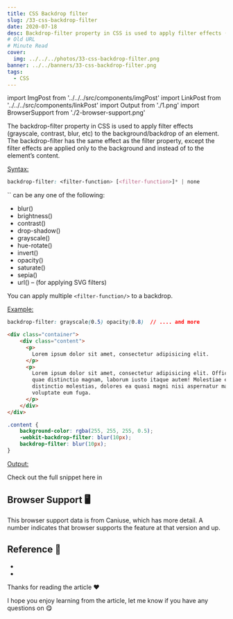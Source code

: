 ```yaml
---
title: CSS Backdrop filter
slug: /33-css-backdrop-filter
date: 2020-07-18
desc: Backdrop-filter property in CSS is used to apply filter effects (grayscale, contrast, blur, etc) to the background/backdrop of an element.
# Old URL
# Minute Read
cover:
  img: ../../../photos/33-css-backdrop-filter.png
banner: ../../banners/33-css-backdrop-filter.png
tags:
  - CSS
---
```


import ImgPost from '../../../src/components/imgPost'
import LinkPost from '../../../src/components/linkPost'
import Output from './1.png'
import BrowserSupport from './2-browser-support.png'

<p><span class='first-letter'>T</span>he backdrop-filter property in CSS is used to apply filter effects (grayscale, contrast, blur, etc) to the background/backdrop of an element. The backdrop-filter has the same effect as the filter property, except the filter effects are applied only to the background and instead of to the element’s content.</p>

<u>Syntax:</u>

```css
backdrop-filter: <filter-function> [<filter-function>]* | none
```

<p> `<filter-function/>`  can be any one of the following:</p>

- blur()
- brightness()
- contrast()
- drop-shadow()
- grayscale()
- hue-rotate()
- invert()
- opacity()
- saturate()
- sepia()
- url() – (for applying SVG filters)

You can apply multiple `<filter-function/>` to a backdrop.

<u>Example:</u>

```css
backdrop-filter: grayscale(0.5) opacity(0.8)  // .... and more
```

```html
<div class="container">
    <div class="content">
      <p>
        Lorem ipsum dolor sit amet, consectetur adipisicing elit.
      </p>
      <p>
        Lorem ipsum dolor sit amet, consectetur adipisicing elit. Officiis,
        quae distinctio magnam, laborum iusto itaque autem! Molestiae enim
        distinctio molestias, dolores ea quasi magni nisi aspernatur magnam,
        voluptate eum fuga.
      </p>
    </div>
</div>
```

```css
.content {
    background-color: rgba(255, 255, 255, 0.5);
    -webkit-backdrop-filter: blur(10px);
    backdrop-filter: blur(10px);
}
```

<u>Output:</u>

<ImgPost src={Output} alt='css backdrop filter' width={60} margin="2rem 0" />

Check out the full snippet here in <LinkPost href='https://codepen.io/suprabhasupi/pen/OJMayNp' name='@codepen' />

## Browser Support 🖥

This browser support data is from Caniuse, which has more detail. A number indicates that browser supports the feature at that version and up.

<ImgPost src={BrowserSupport} alt='browser support for css backdrop filter' />

## Reference 🧐

- <LinkPost href='https://developer.mozilla.org/en-US/docs/Web/CSS/backdrop-filter' name='MDN Backdrop filter' />
- <LinkPost href='https://css-tricks.com/almanac/properties/b/backdrop-filter/' name='CSS Trciks Example' />

Thanks for reading the article ❤️

I hope you enjoy learning from the article, let me know if you have any questions on <LinkPost href='https://twitter.com/suprabhasupi' name='@suprabhasupi' /> 😋
